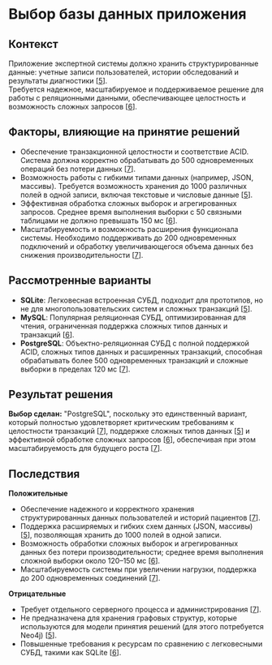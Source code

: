 # Выбор базы данных приложения

## Контекст
Приложение экспертной системы должно хранить структурированные данные: учетные записи пользователей, истории обследований и результаты диагностики [[5](./sources.md#ref5)].  
Требуется надежное, масштабируемое и поддерживаемое решение для работы с реляционными данными, обеспечивающее целостность и возможность сложных запросов [[6](./sources.md#ref6)].

## Факторы, влияющие на принятие решений
- Обеспечение транзакционной целостности и соответствие ACID. Система должна корректно обрабатывать до 500 одновременных операций без потери данных [[7](./sources.md#ref7)].  
- Возможность работы с гибкими типами данных (например, JSON, массивы). Требуется возможность хранения до 1000 различных полей в одной записи, включая текстовые и числовые данные [[5](./sources.md#ref5)].  
- Эффективная обработка сложных выборок и агрегированных запросов. Среднее время выполнения выборки с 50 связными таблицами не должно превышать 150 мс [[6](./sources.md#ref6)].  
- Масштабируемость и возможность расширения функционала системы. Необходимо поддерживать до 200 одновременных подключений и обработку увеличивающегося объема данных без снижения производительности [[7](./sources.md#ref7)].

## Рассмотренные варианты
- **SQLite**: Легковесная встроенная СУБД, подходит для прототипов, но не для многопользовательских систем и сложных транзакций [[5](./sources.md#ref5)].  
- **MySQL**: Популярная реляционная СУБД, оптимизированная для чтения, ограниченная поддержка сложных типов данных и транзакций [[6](./sources.md#ref6)].  
- **PostgreSQL**: Объектно-реляционная СУБД с полной поддержкой ACID, сложных типов данных и расширенных транзакций, способная обрабатывать более 500 одновременных транзакций и сложные выборки в пределах 120 мс [[7](./sources.md#ref7)].

## Результат решения
**Выбор сделан:** "PostgreSQL", поскольку это единственный вариант, который полностью удовлетворяет критическим требованиям к целостности транзакций [[7](./sources.md#ref7)], поддержке сложных типов данных [[5](./sources.md#ref5)] и эффективной обработке сложных запросов [[6](./sources.md#ref6)], обеспечивая при этом масштабируемость для будущего роста [[7](./sources.md#ref7)].

## Последствия

**Положительные**

- Обеспечение надежного и корректного хранения структурированных данных пользователей и историй пациентов [[7](./sources.md#ref7)].  
- Поддержка расширяемых и гибких схем данных (JSON, массивы) [[5](./sources.md#ref5)], позволяющая хранить до 1000 полей в одной записи.  
- Возможность обработки сложных выборок и агрегированных данных без потери производительности; среднее время выполнения сложной выборки около 120–150 мс [[6](./sources.md#ref6)].  
- Масштабируемость системы при увеличении нагрузки, поддержка до 200 одновременных соединений [[7](./sources.md#ref7)].  

**Отрицательные**

- Требует отдельного серверного процесса и администрирования [[7](./sources.md#ref7)].  
- Не предназначена для хранения графовых структур, которые используются для модели принятия решений (для этого потребуется Neo4j) [[5](./sources.md#ref5)].  
- Повышенные требования к ресурсам по сравнению с легковесными СУБД, такими как SQLite [[6](./sources.md#ref6)].

